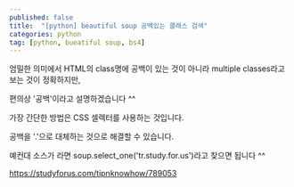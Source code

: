 ```yaml
---
published: false
title:  "[python] beautiful soup 공백있는 클래스 검색"
categories: python
tag: [python, bueatiful soup, bs4]
---
```


엄밀한 의미에서 HTML의 class명에 공백이 있는 것이 아니라 multiple classes라고 보는 것이 정확하지만,

 

편의상 '공백'이라고 설명하겠습니다 ^^

 

 

가장 간단한 방법은 CSS 셀렉터를 사용하는 것입니다.

 

공백을 '.'으로 대체하는 것으로 해결할 수 있습니다.

 

예컨대 소스가 <tr class="study for us">라면 soup.select_one('tr.study.for.us')라고 찾으면 됩니다 ^^

https://studyforus.com/tipnknowhow/789053